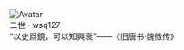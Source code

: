 <div class="card" style="background-image: url('https://image.wsq127.top/file/914835907fa4c5135b57b.png');"> 
  <img src="https://image.wsq127.top/file/5b982a3e27da2bc62ee77.png" alt="Avatar">
  <div class="title">二世 · wsq127</div>
  <div class="overlay"></div>
  <div class="overlay-text">“以史爲鏡，可以知興衰”——《旧唐书·魏徵传》</div>
</div>
